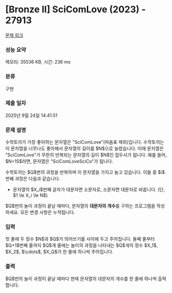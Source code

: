 # [Bronze II] SciComLove (2023) - 27913 

[문제 링크](https://www.acmicpc.net/problem/27913) 

### 성능 요약

메모리: 35536 KB, 시간: 236 ms

### 분류

구현

### 제출 일자

2025년 9월 24일 14:41:51

### 문제 설명

<p>수학토끼가 가장 좋아하는 문자열은 "SciComLove"(따옴표 제외)입니다. 수학토끼는 이 문자열을 너무나도 좋아해서 문자열의 길이를 $N$으로 늘렸습니다. 이때 문자열은 "SciComLove"가 무한히 반복되는 문자열의 길이 $N$인 접두사가 됩니다. 예를 들어, $N=15$라면, 문자열은 "SciComLoveSciCo"가 됩니다.</p>

<p>수학토끼는 $Q$번의 과정을 반복하며 이 문자열을 가지고 놀고 있습니다. 이들 중 $i$ 번째 과정은 다음과 같습니다.</p>

<ul>
	<li>문자열의 $X_i$번째 글자가 대문자면 소문자로, 소문자면 대문자로 바꿉니다. (단, $1 \le X_i \le N$)</li>
</ul>

<p>$Q$번의 놀이 과정이 끝날 때마다, 문자열의 <strong>대문자의 개수</strong>를 구하는 프로그램을 작성하세요. 모든 변경 사항은 누적됩니다.</p>

### 입력 

 <p>첫 줄에 두 정수 $N$과 $Q$가 띄어쓰기를 사이에 두고 주어집니다. 둘째 줄부터 $Q+1$번째 줄까지 $Q$개 줄에는 놀이의 과정을 나타내는 $Q$개의 정수 $X_1$, $X_2$, $\cdots$, $X_Q$가 한 줄에 하나씩 주어집니다.</p>

### 출력 

 <p>$Q$번의 놀이 과정이 끝날 때마다 현재 문자열의 대문자의 개수를 한 줄에 하나씩 출력합니다.</p>

